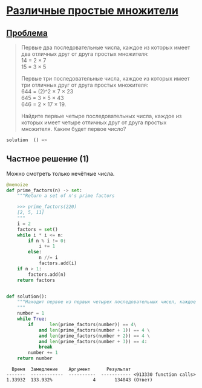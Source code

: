 # [Различные простые множители](TODO)

                   
## [Проблема](https://euler.jakumo.org/problems/view/47.html)


>Первые два последовательные числа, каждое из которых имеет два отличных друг от друга простых множителя:
><br>14 = 2 × 7
><br>15 = 3 × 5
>
>Первые три последовательные числа, каждое из которых имеет три отличных друг от друга простых множителя:
><br>644 = (2)^2 × 7 × 23
><br>645 = 3 × 5 × 43
><br>646 = 2 × 17 × 19.
>
>Найдите первые четыре последовательных числа, каждое из которых имеет четыре отличных друг от друга простых множителя. Каким будет первое число?                   
``` python
solution  () => 
```

## Частное решение (1)

Можно смотреть только нечётные числа.

```python
@memoize
def prime_factors(n) -> set:
    """Return a set of n's prime factors

    >>> prime_factors(220)
    [2, 5, 11]
    """
    i = 2
    factors = set()
    while i * i <= n:
        if n % i != 0:
            i += 1
        else:
            n //= i
            factors.add(i)
    if n > 1:
        factors.add(n)
    return factors


def solution():
    """Находит первое из первых четырех последовательных чисел, каждое из которых имеет четыре отличных друг от друга простых множителя.
    """
    number = 1
    while True:
        if      len(prime_factors(number)) == 4\
            and len(prime_factors(number + 1)) == 4 \
            and len(prime_factors(number + 2)) == 4 \
            and len(prime_factors(number + 3)) == 4:
            break
        number += 1
    return number
```
```text
  Время  Замедление    Аргумент      Результат
-------  ------------  ----------  ----------- <913330 function calls>
1.33932  133.932%               4       134043 (Ответ)
```